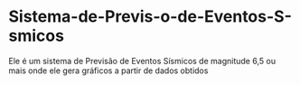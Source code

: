 # Sistema-de-Previs-o-de-Eventos-S-smicos
Ele é um sistema de Previsão de Eventos Sísmicos de magnitude 6,5 ou mais onde ele gera gráficos a partir de dados obtidos
